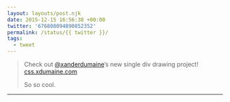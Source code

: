 ```yaml
---
layout: layouts/post.njk
date: 2015-12-15 16:56:38 +00:00
twitter: '676808094890852352'
permalink: /status/{{ twitter }}/
tags: 
  - tweet
---
```


> Check out [@xanderdumaine](https://twitter.com/xanderdumaine’s)’s new single div drawing project! [css.xdumaine.com](https://css.xdumaine.com)
> 
> So so cool.

---
